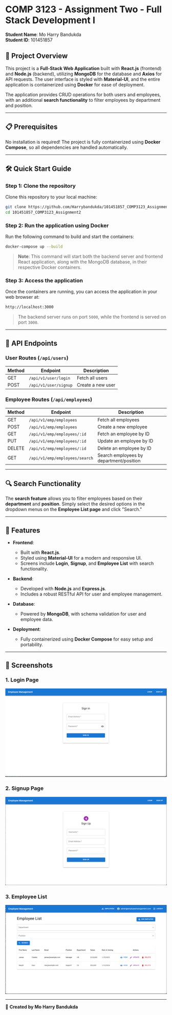 # COMP 3123 - Assignment Two - Full Stack Development I

**Student Name**: Mo Harry Bandukda  
**Student ID**: 101451857  

## 🚀 Project Overview

This project is a **Full-Stack Web Application** built with **React.js** (frontend) and **Node.js** (backend), utilizing **MongoDB** for the database and **Axios** for API requests. The user interface is styled with **Material-UI**, and the entire application is containerized using **Docker** for ease of deployment.  

The application provides CRUD operations for both users and employees, with an additional **search functionality** to filter employees by department and position.

---

## 📋 Prerequisites

No installation is required! The project is fully containerized using **Docker Compose**, so all dependencies are handled automatically.

---

## 🛠️ Quick Start Guide

### Step 1: Clone the repository

Clone this repository to your local machine:

```bash
git clone https://github.com/Harrybandukda/101451857_COMP3123_Assignment2.git
cd 101451857_COMP3123_Assignment2
```

### Step 2: Run the application using Docker

Run the following command to build and start the containers:

```bash
docker-compose up --build
```

> **Note**: This command will start both the backend server and frontend React application, along with the MongoDB database, in their respective Docker containers.

### Step 3: Access the application

Once the containers are running, you can access the application in your web browser at:

```bash
http://localhost:3000
```

> The backend server runs on port `5000`, while the frontend is served on port `3000`.

---

## 🔗 API Endpoints

### User Routes (`/api/users`)

| Method | Endpoint          | Description           |
|--------|-------------------|-----------------------|
| GET    | `/api/v1/user/login`      | Fetch all users       |
| POST   | `/api/v1/user/signup`      | Create a new user     |

### Employee Routes (`/api/employees`)

| Method | Endpoint                 | Description                           |
|--------|--------------------------|---------------------------------------|
| GET    | `/api/v1/emp/employees`         | Fetch all employees                   |
| POST   | `/api/v1/emp/employees`         | Create a new employee                 |
| GET    | `/api/v1/emp/employees/:id`     | Fetch an employee by ID               |
| PUT    | `/api/v1/emp/employees/:id`     | Update an employee by ID              |
| DELETE | `/api/v1/emp/employees/:id`     | Delete an employee by ID              |
| GET    | `/api/v1/emp/employees/search`  | Search employees by department/position |

---

## 🔍 Search Functionality

The **search feature** allows you to filter employees based on their **department** and **position**. Simply select the desired options in the dropdown menus on the **Employee List page** and click "Search."

---

## 🌟 Features

- **Frontend**:
  - Built with **React.js**.
  - Styled using **Material-UI** for a modern and responsive UI.
  - Screens include **Login**, **Signup**, and **Employee List** with search functionality.
  
- **Backend**:
  - Developed with **Node.js** and **Express.js**.
  - Includes a robust RESTful API for user and employee management.
  
- **Database**:
  - Powered by **MongoDB**, with schema validation for user and employee data.

- **Deployment**:
  - Fully containerized using **Docker Compose** for easy setup and portability.

---

## 📸 Screenshots

### 1. Login Page
![Login Page Screenshot](/screenshot/login.png)

### 2. Signup Page
![Signup Page Screenshot](/screenshot/Signup.png)

### 3. Employee List
![Employee List Screenshot](/screenshot/employeelist.png)

---

📝 **Created by Mo Harry Bandukda**  
